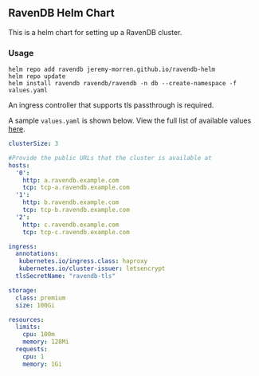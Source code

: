 ﻿## RavenDB Helm Chart

This is a helm chart for setting up a RavenDB cluster. 

### Usage

```shell
helm repo add ravendb jeremy-morren.github.io/ravendb-helm
helm repo update
helm install ravendb ravendb/ravendb -n db --create-namespace -f values.yaml
```

An ingress controller that supports tls passthrough is required.

A sample `values.yaml` is shown below.  View the full list of available values [here](ravendb/values.yaml).

```yaml
clusterSize: 3

#Provide the public URLs that the cluster is available at
hosts:
  '0':
    http: a.ravendb.example.com
    tcp: tcp-a.ravendb.example.com
  '1':
    http: b.ravendb.example.com
    tcp: tcp-b.ravendb.example.com
  '2':
    http: c.ravendb.example.com
    tcp: tcp-c.ravendb.example.com

ingress:
  annotations:
   kubernetes.io/ingress.class: haproxy
   kubernetes.io/cluster-issuer: letsencrypt
  tlsSecretName: "ravendb-tls"

storage:
  class: premium
  size: 100Gi

resources:
  limits:
    cpu: 100m
    memory: 128Mi
  requests:
    cpu: 1
    memory: 1Gi
```

